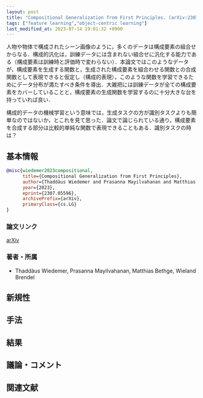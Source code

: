 ```yaml
---
layout: post
title: "Compositional Generalization from First Principles. (arXiv:2307.05596v1 [cs.LG])"
tags: ["feature learning","object-centric learning"]
last_modified_at: 2023-07-14 19:01:32 +0900
---
```


人物や物体で構成されたシーン画像のように，多くのデータは構成要素の組合せからなる．構成的汎化は，訓練データには含まれない組合せに汎化する能力である（構成要素は訓練時と評価時で変わらない）．本論文ではこのようなデータが，構成要素を生成する関数と，生成された構成要素を組合わせる関数との合成関数として表現できると仮定し（構成的表現），このような関数を学習できるためにデータ分布が満たすべき条件を導出．大雑把には訓練データが全ての構成要素をカバーしていることと，構成要素の生成関数を学習するのに十分大きな台を持っていれば良い．

構成的データの機械学習という意味では，生成タスクの方が識別タスクよりも簡単なのではないか，とこれを見て思った．論文で論じられている通り，構成要素を合成する部分は比較的単純な関数で表現できることもある．識別タスクの時は？

## 基本情報

```bibtex
@misc{wiedemer2023compositional,
      title={Compositional Generalization from First Principles}, 
      author={Thaddäus Wiedemer and Prasanna Mayilvahanan and Matthias Bethge and Wieland Brendel},
      year={2023},
      eprint={2307.05596},
      archivePrefix={arXiv},
      primaryClass={cs.LG}
}
```

### 論文リンク

[arXiv](https://ift.tt/GWCyYtc)

### 著者・所属

* Thaddäus Wiedemer, Prasanna Mayilvahanan, Matthias Bethge, Wieland Brendel

## 新規性

## 手法

## 結果

## 議論・コメント


## 関連文献
